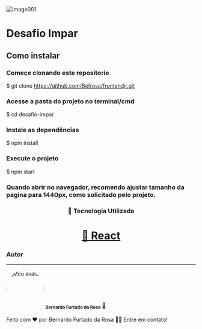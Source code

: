 ![image001](https://user-images.githubusercontent.com/86376508/158091382-0b0db74e-c9d3-4682-b218-cdfe50fb645a.gif)

# Desafio Impar

## Como instalar

### Começe clonando este repositorio
$ git clone <https://github.com/Befrosa/frontendjr.git>

### Acesse a pasta do projeto no terminal/cmd
$ cd desafio-impar

### Instale as dependências
$ npm install

### Execute o projeto 
$ npm start

### Quando abrir no navegador, recomendo ajustar tamanho da pagina para 1440px, como solicitado pelo projeto. 

### <p align="center">🚀 Tecnologia Utilizada</p>
<h1 align="center">
    <a href="https://pt-br.reactjs.org/">🔗 React</a>
</h1>

### Autor
---

<img style="border-radius: 50%;" src="https://avatars.githubusercontent.com/u/86376508?s=400&u=4065ff4d480dd0ee69db4ac07770953ee3bff11f&v=4" width="100px;" alt="Meu avatar"/>
<sub><b>Bernardo Furtado da Rosa</b></sub></a> <a href="https://www.linkedin.com/in/bernardo-furtado-da-rosa-709a181b2/" title="Befrosa">🚀</a>

<br>
<br>
Feito com ❤️ por Bernardo Furtado da Rosa 👋🏽 Entre em contato!
